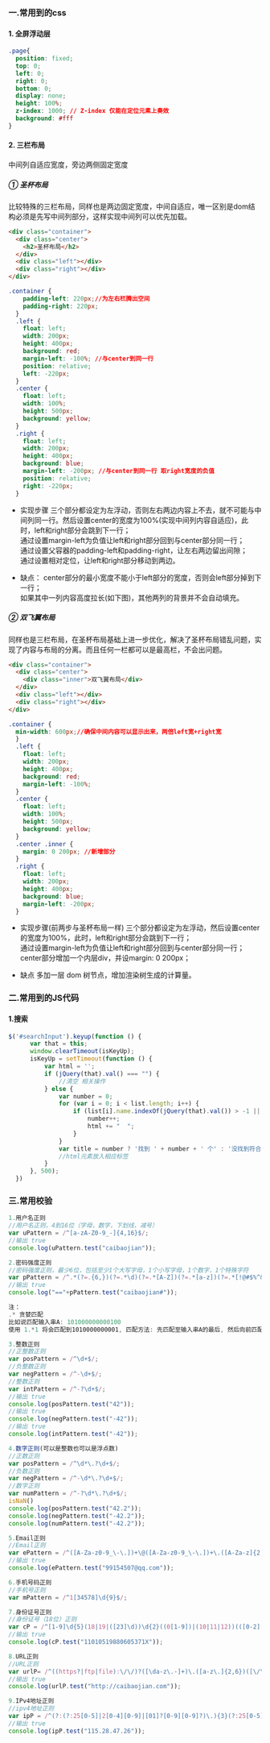 ### 一.常用到的css
#### 1. 全屏浮动层
```css
.page{
  position: fixed;
  top: 0;
  left: 0;
  right: 0;
  bottom: 0;
  display: none;
  height: 100%;
  z-index: 1000; // Z-index 仅能在定位元素上奏效
  background: #fff
}
```
#### 2. 三栏布局
中间列自适应宽度，旁边两侧固定宽度
##### ① 圣杯布局
比较特殊的三栏布局，同样也是两边固定宽度，中间自适应，唯一区别是dom结构必须是先写中间列部分，这样实现中间列可以优先加载。

```html
<div class="container">
  <div class="center">
    <h2>圣杯布局</h2>
  </div>
  <div class="left"></div>
  <div class="right"></div>
</div>
```
```css
.container {
    padding-left: 220px;//为左右栏腾出空间
    padding-right: 220px;
  }
  .left {
    float: left;
    width: 200px;
    height: 400px;
    background: red;
    margin-left: -100%; //与center到同一行
    position: relative;
    left: -220px;
  }
  .center {
    float: left;
    width: 100%;
    height: 500px;
    background: yellow;
  }
  .right {
    float: left;
    width: 200px;
    height: 400px;
    background: blue;
    margin-left: -200px; //与center到同一行 取right宽度的负值
    position: relative;
    right: -220px;
  }
```
- 实现步骤
三个部分都设定为左浮动，否则左右两边内容上不去，就不可能与中间列同一行。然后设置center的宽度为100%(实现中间列内容自适应)，此时，left和right部分会跳到下一行；  
通过设置margin-left为负值让left和right部分回到与center部分同一行；  
通过设置父容器的padding-left和padding-right，让左右两边留出间隙；  
通过设置相对定位，让left和right部分移动到两边。

- 缺点：
center部分的最小宽度不能小于left部分的宽度，否则会left部分掉到下一行；  
如果其中一列内容高度拉长(如下图)，其他两列的背景并不会自动填充。

##### ② 双飞翼布局
同样也是三栏布局，在圣杯布局基础上进一步优化，解决了圣杯布局错乱问题，实现了内容与布局的分离。而且任何一栏都可以是最高栏，不会出问题。

```html
<div class="container">
  <div class="center">
    <div class="inner">双飞翼布局</div>
  </div>
  <div class="left"></div>
  <div class="right"></div>
</div>
```
```css
.container {
  min-width: 600px;//确保中间内容可以显示出来，两倍left宽+right宽
  }
  .left {
    float: left;
    width: 200px;
    height: 400px;
    background: red;
    margin-left: -100%;
  }
  .center {
    float: left;
    width: 100%;
    height: 500px;
    background: yellow;
  }
  .center .inner {
    margin: 0 200px; //新增部分
  }
  .right {
    float: left;
    width: 200px;
    height: 400px;
    background: blue;
    margin-left: -200px;
  }
```
- 实现步骤(前两步与圣杯布局一样)
三个部分都设定为左浮动，然后设置center的宽度为100%，此时，left和right部分会跳到下一行；  
通过设置margin-left为负值让left和right部分回到与center部分同一行；  
center部分增加一个内层div，并设margin: 0 200px；

- 缺点
多加一层 dom 树节点，增加渲染树生成的计算量。

### 二.常用到的JS代码
#### 1.搜索
```js
$('#searchInput').keyup(function () {
      var that = this;
      window.clearTimeout(isKeyUp);
      isKeyUp = setTimeout(function () {
          var html = '';
          if (jQuery(that).val() === "") {
              //清空 相关操作
          } else {
              var number = 0;
              for (var i = 0; i < list.length; i++) {
                  if (list[i].name.indexOf(jQuery(that).val()) > -1 || list[i].quickQuery.toLowerCase().indexOf(jQuery(that).val()) > -1) {//中文搜索和字母搜索
                      number++;
                      html += "  ";
                  }
              }
              var title = number ? '找到 ' + number + ' 个' : '没找到符合查询条件的数据';
              //html元素放入相应标签
          }
      }, 500);
  })
```

### 三.常用校验
```js
1.用户名正则
//用户名正则，4到16位（字母，数字，下划线，减号）
var uPattern = /^[a-zA-Z0-9_-]{4,16}$/;
//输出 true
console.log(uPattern.test("caibaojian"));

2.密码强度正则
//密码强度正则，最少6位，包括至少1个大写字母，1个小写字母，1个数字，1个特殊字符
var pPattern = /^.*(?=.{6,})(?=.*\d)(?=.*[A-Z])(?=.*[a-z])(?=.*[!@#$%^&*? ]).*$/; 
//输出 true
console.log("=="+pPattern.test("caibaojian#"));

注：
.* 贪婪匹配 
比如说匹配输入串A: 101000000000100
使用 1.*1 将会匹配到1010000000001, 匹配方法: 先匹配至输入串A的最后, 然后向前匹配, 直到可以匹配到1, 称之为贪婪匹配。

3.整数正则
//正整数正则
var posPattern = /^\d+$/;
//负整数正则
var negPattern = /^-\d+$/;
//整数正则
var intPattern = /^-?\d+$/;
//输出 true
console.log(posPattern.test("42"));
//输出 true
console.log(negPattern.test("-42"));
//输出 true
console.log(intPattern.test("-42"));

4.数字正则(可以是整数也可以是浮点数)
//正数正则
var posPattern = /^\d*\.?\d+$/;
//负数正则
var negPattern = /^-\d*\.?\d+$/;
//数字正则
var numPattern = /^-?\d*\.?\d+$/;
isNaN()
console.log(posPattern.test("42.2"));
console.log(negPattern.test("-42.2"));
console.log(numPattern.test("-42.2"));

5.Email正则
//Email正则
var ePattern = /^([A-Za-z0-9_\-\.])+\@([A-Za-z0-9_\-\.])+\.([A-Za-z]{2,4})$/;
//输出 true
console.log(ePattern.test("99154507@qq.com"));

6.手机号码正则
//手机号正则
var mPattern = /^1[34578]\d{9}$/; 

7.身份证号正则
//身份证号（18位）正则
var cP = /^[1-9]\d{5}(18|19|([23]\d))\d{2}((0[1-9])|(10|11|12))(([0-2][1-9])|10|20|30|31)\d{3}[0-9Xx]$/;
//输出 true
console.log(cP.test("11010519880605371X"));

8.URL正则
//URL正则
var urlP= /^((https?|ftp|file):\/\/)?([\da-z\.-]+)\.([a-z\.]{2,6})([\/\w \.-]*)*\/?$/;
//输出 true
console.log(urlP.test("http://caibaojian.com"));

9.IPv4地址正则
//ipv4地址正则
var ipP = /^(?:(?:25[0-5]|2[0-4][0-9]|[01]?[0-9][0-9]?)\.){3}(?:25[0-5]|2[0-4][0-9]|[01]?[0-9][0-9]?)$/;
//输出 true
console.log(ipP.test("115.28.47.26"));
```

